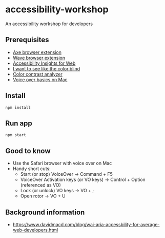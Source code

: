 # accessibility-workshop
An accessibility workshop for developers

## Prerequisites
- [Axe browser extension](https://www.deque.com/axe/)
- [Wave browser extension](https://wave.webaim.org/extension/)
- [Accessibility Insights for Web](https://accessibilityinsights.io/docs/en/web/overview)
- [I want to see like the color blind](https://www.crx4chrome.com/extensions/jebeedfnielkcjlcokhiobodkjjpbjia/)
- [Color contrast analyzer](https://chrome.google.com/webstore/detail/color-contrast-analyzer/dagdlcijhfbmgkjokkjicnnfimlebcll)
- [Voice over basics on Mac](https://www.youtube.com/watch?v=5R-6WvAihms)

## Install

```
npm install
```

## Run app

```
npm start
```

## Good to know
* Use the Safari browser with voice over on Mac
* Handy short cuts:
    * Start (or stop) VoiceOver -> Command + F5
    * VoiceOver Activation keys (or VO keys) -> Control + Option (referenced as VO)
    * Lock (or unlock) VO keys -> VO + ;
    * Open rotor -> VO + U

## Background information
* https://www.davidmacd.com/blog/wai-aria-accessbility-for-average-web-developers.html
